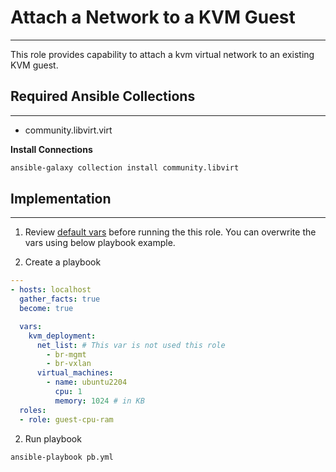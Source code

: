 # Attach a Network to a KVM Guest
***
This role provides capability to attach a kvm virtual network to an existing KVM guest.

## Required Ansible Collections
***
- community.libvirt.virt

**Install Connections**
```bash
ansible-galaxy collection install community.libvirt
```

## Implementation
***
1. Review [default vars](./defaults/main.yml) before running the this role. You can overwrite the vars using below playbook example.
   
2. Create a playbook
```yaml
---
- hosts: localhost
  gather_facts: true
  become: true

  vars:
    kvm_deployment:
      net_list: # This var is not used this role
        - br-mgmt
        - br-vxlan 
      virtual_machines:
        - name: ubuntu2204
          cpu: 1
          memory: 1024 # in KB
  roles:
  - role: guest-cpu-ram

```

2. Run playbook
```bash
ansible-playbook pb.yml
``` 